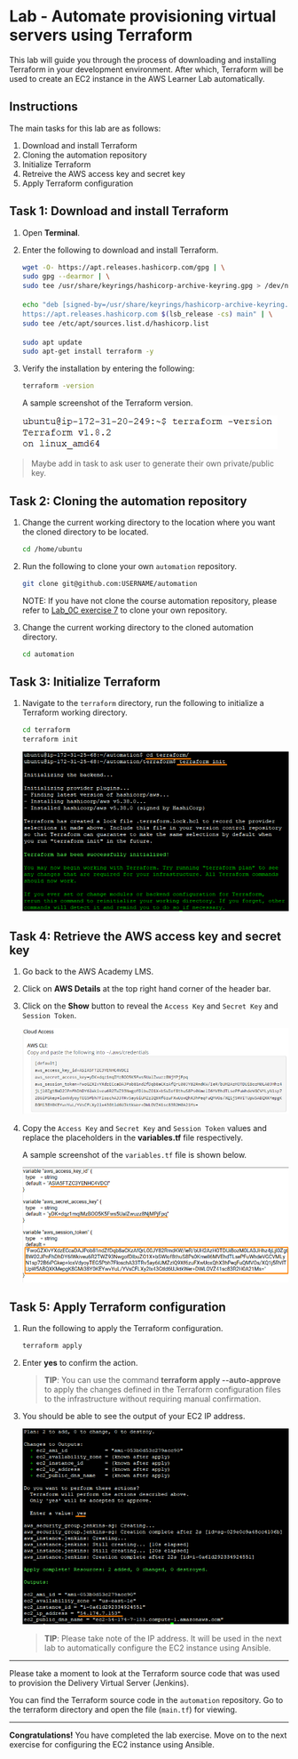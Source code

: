 # Lab - Automate provisioning virtual servers using Terraform

This lab will guide you through the process of downloading and installing Terraform in your development environment. After which, Terraform will be used to create an EC2 instance in the AWS Learner Lab automatically.


## Instructions
The main tasks for this lab are as follows:
1. Download and install Terraform
2. Cloning the automation repository
3. Initialize Terraform
4. Retreive the AWS access key and secret key
5. Apply Terraform configuration

## Task 1: Download and install Terraform

1. Open **Terminal**.

2. Enter the following to download and install Terraform.
   ```bash
   wget -O- https://apt.releases.hashicorp.com/gpg | \
   sudo gpg --dearmor | \
   sudo tee /usr/share/keyrings/hashicorp-archive-keyring.gpg > /dev/null

   echo "deb [signed-by=/usr/share/keyrings/hashicorp-archive-keyring.gpg] \
   https://apt.releases.hashicorp.com $(lsb_release -cs) main" | \
   sudo tee /etc/apt/sources.list.d/hashicorp.list

   sudo apt update
   sudo apt-get install terraform -y
   ```

3. Verify the installation by entering the following:

   ```bash
   terraform -version
   ```

   A sample screenshot of the Terraform version.

   ![](images/lab5A/terraform-version.png)

> Maybe add in task to ask user to generate their own private/public key.

## Task 2: Cloning the automation repository

1.  Change the current working directory to the location where you want the cloned directory to be located.

    ```bash
    cd /home/ubuntu
    ```
2.  Run the following to clone your own `automation` repository.

    ```bash
    git clone git@github.com:USERNAME/automation
    ```

    NOTE: If you have not clone the course automation repository, please refer to [Lab_0C exercise 7](LAB_0C.md#exercise-7-mirror-repositories-to-your-own-repository) to clone your own repository.

3.  Change the current working directory to the cloned automation directory.

    ```bash
    cd automation
    ```

## Task 3: Initialize Terraform

1. Navigate to the `terraform` directory, run the following to initialize a Terraform working directory.

    ```bash
    cd terraform
    terraform init
    ```

    ![](images/lab5A/terraform-init.png)

## Task 4: Retrieve the AWS access key and secret key

1. Go back to the AWS Academy LMS.

2. Click on **AWS Details** at the top right hand corner of the header bar.

3. Click on the **Show** button to reveal the `Access Key` and `Secret Key` and `Session Token`.

   ![](images/lab5A/aws-cli-credentials.png)

4. Copy the `Access Key` and `Secret Key` and `Session Token` values and replace the placeholders in the **variables.tf** file respectively.

   A sample screenshot of the `variables.tf` file is shown below.

   ![](images/lab5A/variables-tf.png)


## Task 5: Apply Terraform configuration

1. Run the following to apply the Terraform configuration.

    ```bash
    terraform apply
    ```

2. Enter **yes** to confirm the action.

   > **TIP**: You can use the command **terraform apply --auto-approve** to apply the changes defined in the Terraform configuration files to the infrastructure without requiring manual confirmation.

3. You should be able to see the output of your EC2 IP address.

   ![](images/lab5A/terraform-deployed.png)

    > **TIP**: Please take note of the IP address. It will be used in the next lab to automatically configure the EC2 instance using Ansible.

---

Please take a moment to look at the Terraform source code that was used to provision the Delivery Virtual Server (Jenkins).

You can find the Terraform source code in the `automation` repository. Go to the terraform directory and open the file (`main.tf`) for viewing.

---

**Congratulations!** You have completed the lab exercise. Move on to the next exercise for configuring the EC2 instance using Ansible.